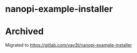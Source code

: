 # nanopi-example-installer

# Archived
Migrated to https://gitlab.com/vay3t/nanopi-example-installer
